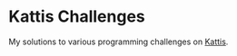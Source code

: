 # Kattis Challenges

My solutions to various programming challenges on [Kattis](https://open.kattis.com/).
